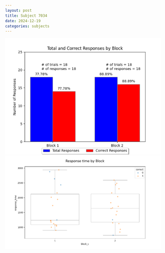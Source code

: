 ```yaml
---
layout: post
title: Subject 7034
date: 2024-12-19
categories: subjects
---
```


![](data/7034/run-2/7034_ATS_responses.png)
![](data/7034/run-2/7034_ATS_rt.png)
